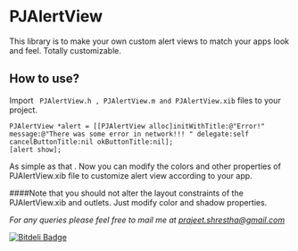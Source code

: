 # PJAlertView
This library is to make your own custom alert views to match your apps look and feel. Totally customizable.


## How to use?
Import ``` PJAlertView.h , PJAlertView.m and PJAlertView.xib``` files to your project.

 ```
 PJAlertView *alert = [[PJAlertView alloc]initWithTitle:@"Error!" message:@"There was some error in network!!! " delegate:self cancelButtonTitle:nil okButtonTitle:nil];
[alert show]; 

```

As simple as that . Now you can modify the colors and other properties of PJAlertView.xib file to customize alert view according to your app.
    
####Note that you should not alter the layout constraints of the PJAlertView.xib and outlets. Just modify color and shadow properties.

*For any queries please feel free to mail me at prajeet.shrestha@gmail.com*
    


[![Bitdeli Badge](https://d2weczhvl823v0.cloudfront.net/PrajeetShrestha/pjalertview/trend.png)](https://bitdeli.com/free "Bitdeli Badge")

